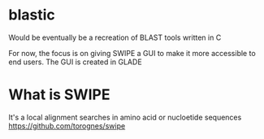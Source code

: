 # blastic
Would be eventually be a recreation of BLAST tools written in C

For now, the focus is on giving SWIPE a GUI to make it more accessible to end users.
The GUI is created in GLADE

# What is SWIPE
It's a local alignment searches in amino acid or nucloetide sequences 
https://github.com/torognes/swipe
